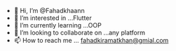 - 👋 Hi, I’m @Fahadkhaann
- 👀 I’m interested in ...Flutter
- 🌱 I’m currently learning ...OOP
- 💞️ I’m looking to collaborate on ...any platform
- 📫 How to reach me ... fahadkiramatkhan@gmial.com

<!---
Fahadkhaann/Fahadkhaann is a ✨ special ✨ repository because its `README.md` (this file) appears on your GitHub profile.
You can click the Preview link to take a look at your changes.
--->
